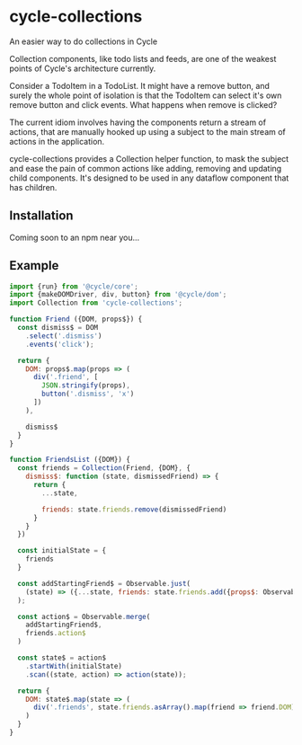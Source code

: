 # cycle-collections
An easier way to do collections in Cycle

Collection components, like todo lists and feeds, are one of the weakest points of Cycle's architecture currently.

Consider a TodoItem in a TodoList. It might have a remove button, and surely the whole point of isolation is that the TodoItem can select it's own remove button and click events. What happens when remove is clicked?

The current idiom involves having the components return a stream of actions, that are manually hooked up using a subject to the main stream of actions in the application.

cycle-collections provides a Collection helper function, to mask the subject and ease the pain of common actions like adding, removing and updating child components. It's designed to be used in any dataflow component that has children.


Installation
---

Coming soon to an npm near you...

Example
---

```js
import {run} from '@cycle/core';
import {makeDOMDriver, div, button} from '@cycle/dom';
import Collection from 'cycle-collections';

function Friend ({DOM, props$}) {
  const dismiss$ = DOM
    .select('.dismiss')
    .events('click');

  return {
    DOM: props$.map(props => (
      div('.friend', [
        JSON.stringify(props),
        button('.dismiss', 'x')
      ])
    ),

    dismiss$
  }
}

function FriendsList ({DOM}) {
  const friends = Collection(Friend, {DOM}, {
    dismiss$: function (state, dismissedFriend) => {
      return {
        ...state,

        friends: state.friends.remove(dismissedFriend)
      }
    }
  })

  const initialState = {
    friends
  }

  const addStartingFriend$ = Observable.just(
    (state) => ({...state, friends: state.friends.add({props$: Observable.just({name: 'test'})})})
  );

  const action$ = Observable.merge(
    addStartingFriend$,
    friends.action$
  )

  const state$ = action$
    .startWith(initialState)
    .scan((state, action) => action(state));

  return {
    DOM: state$.map(state => (
      div('.friends', state.friends.asArray().map(friend => friend.DOM))
    )
  }
}
```

